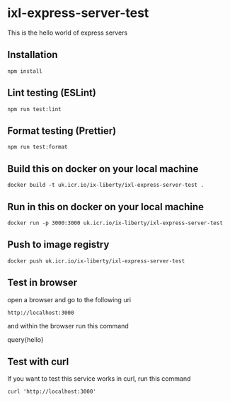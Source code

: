 # ixl-express-server-test
This is the hello world of express servers

## Installation
```
npm install
```

## Lint testing (ESLint)

```
npm run test:lint
```

## Format testing (Prettier)

```
npm run test:format
```

## Build this on docker on your local machine
```
docker build -t uk.icr.io/ix-liberty/ixl-express-server-test .
```

## Run in this on docker on your local machine
```
docker run -p 3000:3000 uk.icr.io/ix-liberty/ixl-express-server-test
```

## Push to image registry
```
docker push uk.icr.io/ix-liberty/ixl-express-server-test
```

## Test in browser
open a browser and go to the following uri

```
http://localhost:3000
```

and within the browser run this command

query{hello}

## Test with curl
If you want to test this service works in curl, run this command

```
curl 'http://localhost:3000'
```
